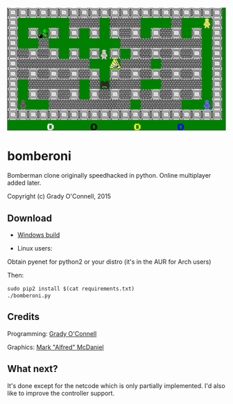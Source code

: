 ![bomberoni](https://github.com/flipcoder/bomberoni/blob/master/screen.png?raw=true)

# bomberoni

Bomberman clone originally speedhacked in python.
Online multiplayer added later.

Copyright (c) Grady O'Connell, 2015

## Download

- [Windows build](https://www.dropbox.com/s/pf2ccpq3gbuzu05/bomberoni_win32.zip?dl=0)

- Linux users:

Obtain pyenet for python2 or your distro (it's in the AUR for Arch users)

Then:

```
sudo pip2 install $(cat requirements.txt)
./bomberoni.py
```

## Credits

Programming: [Grady O'Connell](http://github.com/flipcoder)

Graphics: [Mark "Alfred" McDaniel](http://github.com/alfredanonymous)

## What next?

It's done except for the netcode which is only partially implemented.
I'd also like to improve the controller support.


